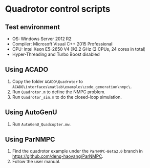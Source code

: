 # Quadrotor control scripts
## Test environment
* OS: Windows Server 2012 R2
* Compiler: Microsoft Visual C++ 2015 Professional
* CPU: Intel Xeon E5-2650 V4 @2.2 GHz (2 CPUs, 24 cores in total)
* Hyper-Threading and Turbo Boost disabled


## Using ACADO
1. Copy the folder `ACADO\Quadrotor` to `ACADO\interfaces\matlab\examples\code_generation\nmpc\`.
2. Run `Quadrotor.m` to define the NMPC problem.
3. Run `Quadrotor_sim.m` to do the closed-loop simulation.

## Using AutoGenU
1. Run `AutoGenU_Quadcopter.mw`.

## Using ParNMPC
1. Find the quadrotor example under the `ParNMPC-Beta2.0` branch in https://github.com/deng-haoyang/ParNMPC.
2. Follow the user manual.
